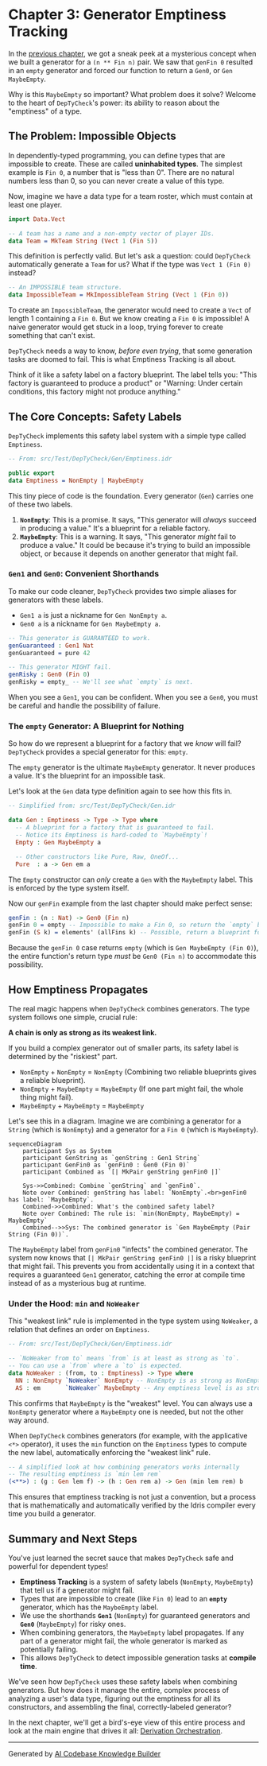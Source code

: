 # Chapter 3: Generator Emptiness Tracking

In the [previous chapter](02_generator___gen___abstraction_.md), we got a sneak peek at a mysterious concept when we built a generator for a `(n ** Fin n)` pair. We saw that `genFin 0` resulted in an `empty` generator and forced our function to return a `Gen0`, or `Gen MaybeEmpty`.

Why is this `MaybeEmpty` so important? What problem does it solve? Welcome to the heart of `DepTyCheck`'s power: its ability to reason about the "emptiness" of a type.

## The Problem: Impossible Objects

In dependently-typed programming, you can define types that are impossible to create. These are called **uninhabited types**. The simplest example is `Fin 0`, a number that is "less than 0". There are no natural numbers less than 0, so you can never create a value of this type.

Now, imagine we have a data type for a team roster, which must contain at least one player.

```idris
import Data.Vect

-- A team has a name and a non-empty vector of player IDs.
data Team = MkTeam String (Vect 1 (Fin 5))
```

This definition is perfectly valid. But let's ask a question: could `DepTyCheck` automatically generate a `Team` for us? What if the type was `Vect 1 (Fin 0)` instead?

```idris
-- An IMPOSSIBLE team structure.
data ImpossibleTeam = MkImpossibleTeam String (Vect 1 (Fin 0))
```

To create an `ImpossibleTeam`, the generator would need to create a `Vect` of length 1 containing a `Fin 0`. But we know creating a `Fin 0` is impossible! A naive generator would get stuck in a loop, trying forever to create something that can't exist.

`DepTyCheck` needs a way to know, *before even trying*, that some generation tasks are doomed to fail. This is what Emptiness Tracking is all about.

Think of it like a safety label on a factory blueprint. The label tells you: "This factory is guaranteed to produce a product" or "Warning: Under certain conditions, this factory might not produce anything."

## The Core Concepts: Safety Labels

`DepTyCheck` implements this safety label system with a simple type called `Emptiness`.

```idris
-- From: src/Test/DepTyCheck/Gen/Emptiness.idr

public export
data Emptiness = NonEmpty | MaybeEmpty
```

This tiny piece of code is the foundation. Every generator (`Gen`) carries one of these two labels.

1.  **`NonEmpty`**: This is a promise. It says, "This generator will *always* succeed in producing a value." It's a blueprint for a reliable factory.
2.  **`MaybeEmpty`**: This is a warning. It says, "This generator *might* fail to produce a value." It could be because it's trying to build an impossible object, or because it depends on another generator that might fail.

### `Gen1` and `Gen0`: Convenient Shorthands

To make our code cleaner, `DepTyCheck` provides two simple aliases for generators with these labels.

*   `Gen1 a` is just a nickname for `Gen NonEmpty a`.
*   `Gen0 a` is a nickname for `Gen MaybeEmpty a`.

```idris
-- This generator is GUARANTEED to work.
genGuaranteed : Gen1 Nat
genGuaranteed = pure 42

-- This generator MIGHT fail.
genRisky : Gen0 (Fin 0)
genRisky = empty_ -- We'll see what `empty` is next.
```

When you see a `Gen1`, you can be confident. When you see a `Gen0`, you must be careful and handle the possibility of failure.

### The `empty` Generator: A Blueprint for Nothing

So how do we represent a blueprint for a factory that we *know* will fail? `DepTyCheck` provides a special generator for this: `empty`.

The `empty` generator is the ultimate `MaybeEmpty` generator. It never produces a value. It's the blueprint for an impossible task.

Let's look at the `Gen` data type definition again to see how this fits in.

```idris
-- Simplified from: src/Test/DepTyCheck/Gen.idr

data Gen : Emptiness -> Type -> Type where
  -- A blueprint for a factory that is guaranteed to fail.
  -- Notice its Emptiness is hard-coded to `MaybeEmpty`!
  Empty : Gen MaybeEmpty a

  -- Other constructors like Pure, Raw, OneOf...
  Pure  : a -> Gen em a
```

The `Empty` constructor can *only* create a `Gen` with the `MaybeEmpty` label. This is enforced by the type system itself.

Now our `genFin` example from the last chapter should make perfect sense:

```idris
genFin : (n : Nat) -> Gen0 (Fin n)
genFin 0 = empty -- Impossible to make a Fin 0, so return the `empty` blueprint.
genFin (S k) = elements' (allFins k) -- Possible, return a blueprint for a list of choices.
```
Because the `genFin 0` case returns `empty` (which is `Gen MaybeEmpty (Fin 0)`), the entire function's return type *must* be `Gen0 (Fin n)` to accommodate this possibility.

## How Emptiness Propagates

The real magic happens when `DepTyCheck` combines generators. The type system follows one simple, crucial rule:

**A chain is only as strong as its weakest link.**

If you build a complex generator out of smaller parts, its safety label is determined by the "riskiest" part.

*   `NonEmpty` + `NonEmpty` = `NonEmpty` (Combining two reliable blueprints gives a reliable blueprint).
*   `NonEmpty` + `MaybeEmpty` = `MaybeEmpty` (If one part might fail, the whole thing might fail).
*   `MaybeEmpty` + `MaybeEmpty` = `MaybeEmpty`

Let's see this in a diagram. Imagine we are combining a generator for a `String` (which is `NonEmpty`) and a generator for a `Fin 0` (which is `MaybeEmpty`).

```mermaid
sequenceDiagram
    participant Sys as System
    participant GenString as `genString : Gen1 String`
    participant GenFin0 as `genFin0 : Gen0 (Fin 0)`
    participant Combined as `[| MkPair genString genFin0 |]`

    Sys->>Combined: Combine `genString` and `genFin0`.
    Note over Combined: genString has label: `NonEmpty`.<br>genFin0 has label: `MaybeEmpty`.
    Combined->>Combined: What's the combined safety label?
    Note over Combined: The rule is: `min(NonEmpty, MaybeEmpty) = MaybeEmpty`
    Combined-->>Sys: The combined generator is `Gen MaybeEmpty (Pair String (Fin 0))`.
```

The `MaybeEmpty` label from `genFin0` "infects" the combined generator. The system now knows that `[| MkPair genString genFin0 |]` is a risky blueprint that might fail. This prevents you from accidentally using it in a context that requires a guaranteed `Gen1` generator, catching the error at compile time instead of as a mysterious bug at runtime.

### Under the Hood: `min` and `NoWeaker`

This "weakest link" rule is implemented in the type system using `NoWeaker`, a relation that defines an order on `Emptiness`.

```idris
-- From: src/Test/DepTyCheck/Gen/Emptiness.idr

-- `NoWeaker from to` means `from` is at least as strong as `to`.
-- You can use a `from` where a `to` is expected.
data NoWeaker : (from, to : Emptiness) -> Type where
  NN : NonEmpty `NoWeaker` NonEmpty -- NonEmpty is as strong as NonEmpty
  AS : em       `NoWeaker` MaybeEmpty -- Any emptiness level is as strong as MaybeEmpty
```

This confirms that `MaybeEmpty` is the "weakest" level. You can always use a `NonEmpty` generator where a `MaybeEmpty` one is needed, but not the other way around.

When `DepTyCheck` combines generators (for example, with the applicative `<*>` operator), it uses the `min` function on the `Emptiness` types to compute the new label, automatically enforcing the "weakest link" rule.

```idris
-- A simplified look at how combining generators works internally
-- The resulting emptiness is `min lem rem`
(<**>) : (g : Gen lem f) -> (h : Gen rem a) -> Gen (min lem rem) b
```

This ensures that emptiness tracking is not just a convention, but a process that is mathematically and automatically verified by the Idris compiler every time you build a generator.

## Summary and Next Steps

You've just learned the secret sauce that makes `DepTyCheck` safe and powerful for dependent types!

*   **Emptiness Tracking** is a system of safety labels (`NonEmpty`, `MaybeEmpty`) that tell us if a generator might fail.
*   Types that are impossible to create (like `Fin 0`) lead to an **`empty`** generator, which has the `MaybeEmpty` label.
*   We use the shorthands **`Gen1`** (`NonEmpty`) for guaranteed generators and **`Gen0`** (`MaybeEmpty`) for risky ones.
*   When combining generators, the `MaybeEmpty` label propagates. If any part of a generator might fail, the whole generator is marked as potentially failing.
*   This allows `DepTyCheck` to detect impossible generation tasks at **compile time**.

We've seen how `DepTyCheck` uses these safety labels when combining generators. But how does it manage the entire, complex process of analyzing a user's data type, figuring out the emptiness for all its constructors, and assembling the final, correctly-labeled generator?

In the next chapter, we'll get a bird's-eye view of this entire process and look at the main engine that drives it all: [Derivation Orchestration](04_derivation_orchestration_.md).

---

Generated by [AI Codebase Knowledge Builder](https://github.com/The-Pocket/Tutorial-Codebase-Knowledge)